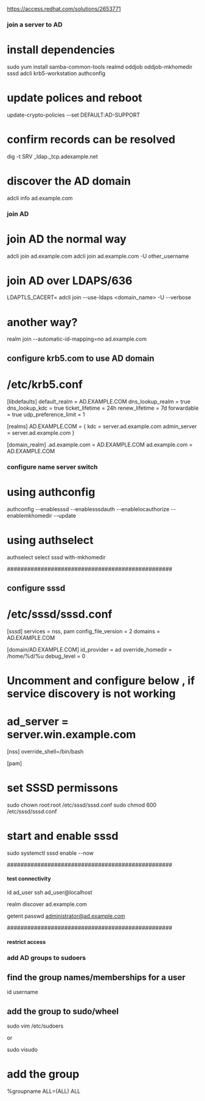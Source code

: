 https://access.redhat.com/solutions/2653771

### join a server to AD
# install dependencies
sudo yum install samba-common-tools realmd oddjob oddjob-mkhomedir sssd adcli krb5-workstation authconfig

# update polices and reboot
update-crypto-policies --set DEFAULT:AD-SUPPORT

# confirm records can be resolved
dig -t SRV _ldap._tcp.adexample.net

# discover the AD domain
adcli info ad.example.com

### join AD

# join AD the normal way
adcli join ad.example.com
adcli join ad.example.com -U other_username

# join AD over LDAPS/636
LDAPTLS_CACERT=<cert path> adcli join --use-ldaps <domain_name> -U <username> --verbose

# another way?
realm join --automatic-id-mapping=no ad.example.com

## configure krb5.com to use AD domain
# /etc/krb5.conf

[libdefaults]
default_realm = AD.EXAMPLE.COM
dns_lookup_realm = true
dns_lookup_kdc = true
ticket_lifetime = 24h
renew_lifetime = 7d
forwardable = true
udp_preference_limit  = 1

[realms]
AD.EXAMPLE.COM = {
kdc = server.ad.example.com
admin_server = server.ad.example.com
}

[domain_realm]
.ad.example.com = AD.EXAMPLE.COM
ad.example.com = AD.EXAMPLE.COM


### configure name server switch
# using authconfig
authconfig --enablesssd --enablesssdauth --enablelocauthorize --enablemkhomedir --update

# using authselect
authselect select sssd with-mkhomedir

#################################################
## configure sssd
# /etc/sssd/sssd.conf

[sssd]
services = nss, pam
config_file_version = 2
domains = AD.EXAMPLE.COM

[domain/AD.EXAMPLE.COM]
id_provider = ad
override_homedir = /home/%d/%u
debug_level = 0
# Uncomment and configure below , if service discovery is not working 
# ad_server = server.win.example.com

[nss]
override_shell=/bin/bash

[pam]

# set SSSD permissons
sudo chown root:root /etc/sssd/sssd.conf
sudo chmod 600 /etc/sssd/sssd.conf

# start and enable sssd
sudo systemctl sssd enable --now

#################################################
#### test connectivity
id ad_user
ssh ad_user@localhost

realm discover ad.example.com

getent passwd administrator@ad.example.com

#################################################
#### restrict access

### add AD groups to sudoers

## find the group names/memberships for a user
id username

## add the group to sudo/wheel
sudo vim /etc/sudoers

or

sudo visudo

# add the group
%groupname ALL=(ALL) ALL




